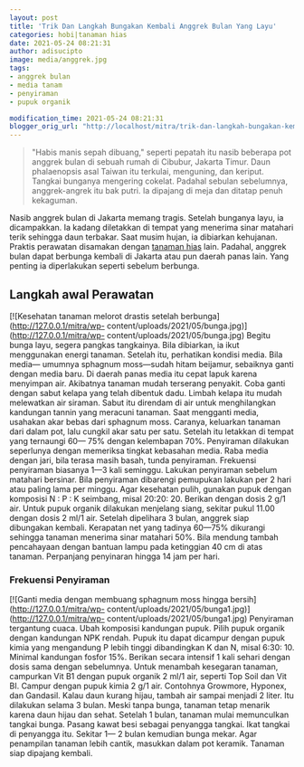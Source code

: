 ```yaml
---
layout: post
title: 'Trik Dan Langkah Bungakan Kembali Anggrek Bulan Yang Layu'
categories: hobi|tanaman hias
date: 2021-05-24 08:21:31
author: adisucipto
image: media/anggrek.jpg
tags:
- anggrek bulan
- media tanam
- penyiraman
- pupuk organik

modification_time: 2021-05-24 08:21:31
blogger_orig_url: "http://localhost/mitra/trik-dan-langkah-bungakan-kembali.html"
---
```


> "Habis manis sepah dibuang," seperti pepatah itu nasib beberapa pot anggrek
> bulan di sebuah rumah di Cibubur, Jakarta Timur. Daun phalaenopsis asal
> Taiwan itu terkulai, menguning, dan keriput. Tangkai bunganya mengering
> cokelat. Padahal sebulan sebelumnya, anggrek-angrek itu bak putri. Ia
> dipajang di meja dan ditatap penuh kekaguman.

Nasib anggrek bulan di Jakarta memang tragis. Setelah bunganya layu, ia
dicampakkan. Ia kadang diletakkan di tempat yang menerima sinar matahari terik
sehingga daun terbakar. Saat musim hujan, ia dibiarkan kehujanan. Praktis
perawatan disamakan dengan [tanaman hias](http://127.0.0.1/mitra/tanaman-hias
"tanaman hias") lain. Padahal, anggrek bulan dapat berbunga kembali di Jakarta
atau pun daerah panas lain. Yang penting ia diperlakukan seperti sebelum
berbunga.

## Langkah awal Perawatan

[![Kesehatan tanaman melorot drastis setelah
berbunga](http://127.0.0.1/mitra/wp-
content/uploads/2021/05/bunga.jpg)](http://127.0.0.1/mitra/wp-
content/uploads/2021/05/bunga.jpg) Begitu bunga layu, segera pangkas
tangkainya. Bila dibiarkan, ia ikut menggunakan energi tanaman. Setelah itu,
perhatikan kondisi media. Bila media— umumnya sphagnum moss—sudah hitam
beijamur, sebaiknya ganti dengan media baru. Di daerah panas media itu cepat
lapuk karena menyimpan air. Akibatnya tanaman mudah terserang penyakit. Coba
ganti dengan sabut kelapa yang telah dibentuk dadu. Limbah kelapa itu mudah
melewatkan air siraman. Sabut itu direndam di air untuk menghilangkan
kandungan tannin yang meracuni tanaman. Saat mengganti media, usahakan akar
bebas dari sphagnum moss. Caranya, keluarkan tanaman dari dalam pot, lalu
cungkil akar satu per satu. Setelah itu letakkan di tempat yang ternaungi 60—
75% dengan kelembapan 70%. Penyiraman dilakukan seperlunya dengan memeriksa
tingkat kebasahan media. Raba media dengan jari, bila terasa masih basah,
tunda penyiraman. Frekuensi penyiraman biasanya 1—3 kali seminggu. Lakukan
penyiraman sebelum matahari bersinar. Bila penyiraman dibarengi pemupukan
lakukan per 2 hari atau paling lama per minggu. Agar kesehatan pulih, gunakan
pupuk dengan komposisi N : P : K seimbang, misal 20:20: 20. Berikan dengan
dosis 2 g/1 air. Untuk pupuk organik dilakukan menjelang siang, sekitar pukul
11.00 dengan dosis 2 ml/1 air. Setelah dipelihara 3 bulan, anggrek siap
dibungakan kembali. Kerapatan net yang tadinya 60—75% dikurangi sehingga
tanaman menerima sinar matahari 50%. Bila mendung tambah pencahayaan dengan
bantuan lampu pada ketinggian 40 cm di atas tanaman. Perpanjang penyinaran
hingga 14 jam per hari.

### Frekuensi Penyiraman

[![Ganti media dengan membuang sphagnum moss hingga
bersih](http://127.0.0.1/mitra/wp-
content/uploads/2021/05/bunga1.jpg)](http://127.0.0.1/mitra/wp-
content/uploads/2021/05/bunga1.jpg) Penyiraman tergantung cuaca. Ubah
komposisi kandungan pupuk. Pilih pupuk organik dengan kandungan NPK rendah.
Pupuk itu dapat dicampur dengan pupuk kimia yang mengandung P lebih tinggi
dibandingkan K dan N, misal 6:30: 10. Minimal kandungan fosfor 15%. Berikan
secara intensif 1 kali sehari dengan dosis sama dengan sebelumnya. Untuk
menambah kesegaran tanaman, campurkan Vit B1 dengan pupuk organik 2 ml/1 air,
seperti Top Soil dan Vit BI. Campur dengan pupuk kimia 2 g/1 air. Contohnya
Growmore, Hyponex, dan Gandasil. Kalau daun kurang hijau, tambah air sampai
menjadi 2 liter. Itu dilakukan selama 3 bulan. Meski tanpa bunga, tanaman
tetap menarik karena daun hijau dan sehat. Setelah 1 bulan, tanaman mulai
memunculkan tangkai bunga. Pasang kawat besi sebagai penyangga tangkai. Ikat
tangkai di penyangga itu. Sekitar 1— 2 bulan kemudian bunga mekar. Agar
penampilan tanaman lebih cantik, masukkan dalam pot keramik. Tanaman siap
dipajang kembali.


